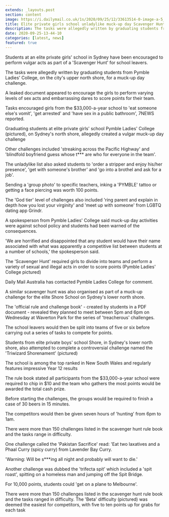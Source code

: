 ```yaml
---
extends: _layouts.post
section: content
image: https://i.dailymail.co.uk/1s/2020/09/25/12/33613514-0-image-a-5_1601034358825.jpg 
title: Elite private girls school unladylike muck-up day Scavenger Hunt is revealed 
description: The tasks were allegedly written by graduating students from Pymble Ladies College, on the citys upper north shore, as part of a muck-up day challenge for school leavers. 
date: 2020-09-25-13-44-10 
categories: [latest, news] 
featured: true 
--- 
```

Students at an elite private girls' school in Sydney have been encouraged to perform vulgar acts as part of a 'Scavenger Hunt' for school leavers. 

The tasks were allegedly written by graduating students from Pymble Ladies' College, on the city's upper north shore, for a muck-up day challenge.

A leaked document appeared to encourage the girls to perform varying levels of sex acts and embarrassing dares to score points for their team. 

Tasks encouraged girls from the $33,000-a-year school to 'eat someone else's vomit', 'get arrested' and 'have sex in a public bathroom', 7NEWS reported. 

Graduating students at elite private girls' school Pymble Ladies' College (pictured), on Sydney's north shore, allegedly created a vulgar muck-up day challenge 

Other challenges included 'streaking across the Pacific Highway' and 'blindfold boyfriend guess whose t*** are who for everyone in the team'.  

The unladylike list also asked students to 'order a stripper and enjoy his/her presence', 'get with someone's brother' and 'go into a brothel and ask for a job'. 

Sending a 'group photo' to specific teachers, inking a 'PYMBLE' tattoo or getting a face piercing was worth 100 points. 

The 'God tier' level of challenges also included 'ring parent and explain in depth how you lost your virginity' and 'meet up with someone' from LGBTQ dating app Grindr.     

A spokesperson from Pymble Ladies' College said muck-up day activities were against school policy and students had been warned of the consequences. 

'We are horrified and disappointed that any student would have their name associated with what was apparently a competitive list between students at a number of schools,' the spokesperson said.  

The 'Scavenger Hunt' required girls to divide into teams and perform a variety of sexual and illegal acts in order to score points (Pymble Ladies' College pictured)

Daily Mail Australia has contacted Pymble Ladies College for comment.     

A similar scavenger hunt was also organised as part of a muck-up challenge for the elite Shore School on Sydney's lower north shore. 

The 'official rule and challenge book' - created by students in a PDF document - revealed they planned to meet between 5pm and 6pm on Wednesday at Waverton Park for the series of 'treacherous' challenges. 

The school leavers would then be split into teams of five or six before carrying out a series of tasks to compete for points.  

Students from elite private boys' school Shore, in Sydney's lower north shore, also attempted to complete a controversial challenge named the 'Triwizard Shorenament' (pictured)

The school is among the top ranked in New South Wales and regularly features impressive Year 12 results

The rule book stated all participants from the $33,000-a-year school were required to chip in $10 and the team who gathers the most points would be awarded the total cash prize.   

Before starting the challenges, the groups would be required to finish a case of 30 beers in 15 minutes. 

The competitors would then be given seven hours of 'hunting' from 6pm to 1am. 

There were more than 150 challenges listed in the scavenger hunt rule book and the tasks range in difficulty.   

One challenge called the 'Pakistan Sacrifice' read: 'Eat two laxatives and a Phaal Curry (spicy curry) from Lavender Bay Curry. 

'Warning: Will be s***ing all night and probably will want to die.'

Another challenge was dubbed the 'trifecta spit' which included a 'spit roast', spitting on a homeless man and jumping off the Spit Bridge.

For 10,000 points, students could 'get on a plane to Melbourne'.  

There were more than 150 challenges listed in the scavenger hunt rule book and the tasks ranged in difficulty. The 'Beta' difficulty (pictured) was deemed the easiest for competitors, with five to ten points up for grabs for each task

 

